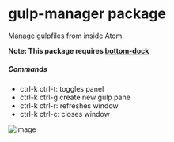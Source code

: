 # gulp-manager package

Manage gulpfiles from inside Atom.

**Note: This package requires [bottom-dock](https://atom.io/packages/bottom-dock)**

##### Commands
* ctrl-k ctrl-t: toggles panel
* ctrl-k ctrl-g create new gulp pane
* ctrl-k ctrl-r: refreshes window
* ctrl-k ctrl-c: closes window


![image](https://cloud.githubusercontent.com/assets/9221137/8978100/c7a2f7aa-3653-11e5-8d03-b0bd3b0b5824.png)
